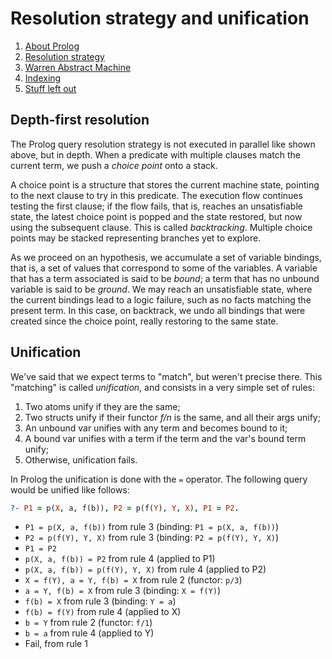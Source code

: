 # Resolution strategy and unification

1. [About Prolog](about-prolog.md)
1. [Resolution strategy](resolution.md)
1. [Warren Abstract Machine](wam.md)
1. [Indexing](indices.md)
1. [Stuff left out](references.md)

## Depth-first resolution

The Prolog query resolution strategy is not executed in parallel like shown above,
but in depth.
When a predicate with multiple clauses match the current term, we push a _choice point_
onto a stack.

A choice point is a structure that stores the current machine state, pointing to the
next clause to try in this predicate.
The execution flow continues testing the first clause; if the flow fails, that is,
reaches an unsatisfiable state, the latest choice point is popped and the state
restored, but now using the subsequent clause.
This is called _backtracking_.
Multiple choice points may be stacked representing branches yet to explore.

As we proceed on an hypothesis, we accumulate a set of variable bindings, that is, a
set of values that correspond to some of the variables.
A variable that has a term associated is said to be _bound_; a term that has no unbound
variable is said to be _ground_.
We may reach an unsatisfiable state, where the current bindings lead to a logic failure,
such as no facts matching the present term.
In this case, on backtrack, we undo all bindings that were created since the choice point,
really restoring to the same state.

## Unification

We've said that we expect terms to "match", but weren't precise there. 
This "matching" is called _unification_, and consists in a very 
simple set of rules:

1. Two atoms unify if they are the same;
2. Two structs unify if their functor _f/n_ is the same, and all their args unify;
3. An unbound var unifies with any term and becomes bound to it;
4. A bound var unifies with a term if the term and the var's bound term unify;
5. Otherwise, unification fails.

In Prolog the unification is done with the `=` operator. The following query would be unified like follows:

```prolog
?- P1 = p(X, a, f(b)), P2 = p(f(Y), Y, X), P1 = P2.
```

* `P1 = p(X, a, f(b))` from rule 3 (binding: `P1 = p(X, a, f(b))`)
* `P2 = p(f(Y), Y, X)` from rule 3 (binding: `P2 = p(f(Y), Y, X)`)
* `P1 = P2`
* `p(X, a, f(b)) = P2` from rule 4 (applied to P1)
* `p(X, a, f(b)) = p(f(Y), Y, X)` from rule 4 (applied to P2)
* `X = f(Y), a = Y, f(b) = X` from rule 2 (functor: `p/3`)
* `a = Y, f(b) = X` from rule 3 (binding: `X = f(Y)`)
* `f(b) = X` from rule 3 (binding: `Y = a`)
* `f(b) = f(Y)` from rule 4 (applied to X)
* `b = Y` from rule 2 (functor: `f/1`)
* `b = a` from rule 4 (applied to Y)
* Fail, from rule 1

